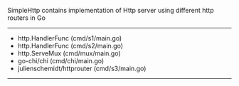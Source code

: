 SimpleHttp contains implementation of Http server using different http routers in  Go
***

* http.HandlerFunc (cmd/s1/main.go)
* http.HandlerFunc (cmd/s2/main.go)
* http.ServeMux  (cmd/mux/main.go)
* go-chi/chi (cmd/chi/main.go)
* julienschemidt/httprouter (cmd/s3/main.go) 

****